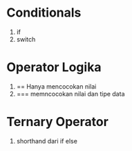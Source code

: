 # Conditionals
1) if
2) switch

# Operator Logika
1) == Hanya mencocokan nilai
2) === memncocokan nilai dan tipe data

# Ternary Operator
1) shorthand dari if else